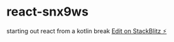 # react-snx9ws
starting out react from a kotlin break 
[Edit on StackBlitz ⚡️](https://stackblitz.com/edit/react-snx9ws)